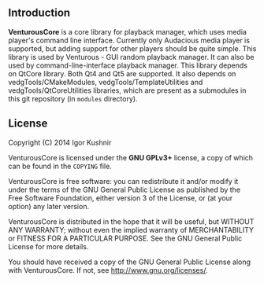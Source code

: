 ## Introduction

<b>VenturousCore</b> is a core library for playback manager, which uses
media player's command line interface.
Currently only Audacious media player is supported, but adding support for
other players should be quite simple.
This library is used by Venturous - GUI random playback manager.
It can also be used by command-line-interface playback manager.
This library depends on QtCore library. Both Qt4 and Qt5 are supported.
It also depends on vedgTools/CMakeModules, vedgTools/TemplateUtilities and
vedgTools/QtCoreUtilities libraries, which are present as a submodules in this
git repository (in `modules` directory).

## License

Copyright (C) 2014 Igor Kushnir <igorkuo AT Google mail>

VenturousCore is licensed under the <b>GNU GPLv3+</b> license,
a copy of which can be found in the `COPYING` file.

VenturousCore is free software: you can redistribute it and/or
modify it under the terms of the GNU General Public License as published by
the Free Software Foundation, either version 3 of the License, or
(at your option) any later version.

VenturousCore is distributed in the hope that it will be useful,
but WITHOUT ANY WARRANTY; without even the implied warranty of
MERCHANTABILITY or FITNESS FOR A PARTICULAR PURPOSE.  See the
GNU General Public License for more details.

You should have received a copy of the GNU General Public License along with
VenturousCore.  If not, see <http://www.gnu.org/licenses/>.
